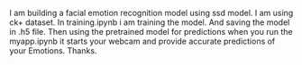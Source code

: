 I am building a facial emotion recognition model using ssd model.
I am using ck+ dataset.
In training.ipynb i am training the model.
And saving the model in .h5 file.
Then using the pretrained model for predictions
when you run the myapp.ipynb it starts your webcam and provide accurate predictions of your Emotions.
Thanks.
